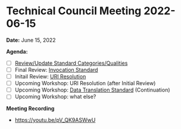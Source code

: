 Technical Council Meeting 2022-06-15 
===

**Date:** June 15, 2022

**Agenda:**
- [ ] [Review/Update Standard Categories/Qualities](https://github.com/polywrap/technical-council/issues/labels)
- [ ] Final Review: [Invocation Standard](https://hackmd.io/@eugenefine/BJ5lOIeHq)
- [ ] Initail Review: [URI Resolution](https://hackmd.io/OaF8KHN0TOOf457GYcnjEQ)
- [ ] Upcoming Workshop: URI Resolution (after Initial Review)
- [ ] Upcoming Workshop: [Data Translation Standard](https://hackmd.io/hpwh7m7MRoKJLH_fOowYWg) (Continuation)
- [ ] Upcoming Workshop: what else?

**Meeting Recording**
* https://youtu.be/pV_QK9ASWwU
